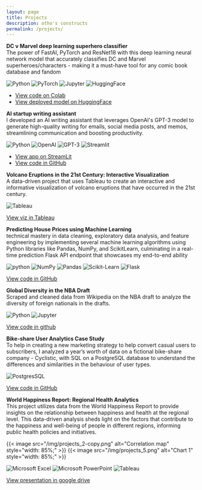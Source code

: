```yaml
---
layout: page
title: Projects
description: otho's constructs
permalink: /projects/
---
```



<!-- Here are some of the non-trivial projects I built for the past few years.  My
definition of a *project* is a bit fuzzy; for now, these are things that I have
worked on with a tangible outcome like a library, website, or a game.

<ul>
  {% for post in site.categories.projects %}
    <li>
        <span>{{ post.date | date_to_string }}</span> » <a href="{{ post.url }}" title="{{ post.title }}">{{ post.title }}</a>
        <meta name="description" content="{{ post.summary | escape }}">
        <meta name="keywords" content="{{ post.tags | join: ', ' | escape }}"/>
    </li>
  {% endfor %}
</ul>

<h4>Others</h4> -->

**DC v Marvel deep learning superhero classifier**  
The power of FastAI, PyTorch and ResNet18 with this deep learning neural network model that accurately classifies DC and Marvel superheroes/characters - making it a must-have tool for any comic book database and fandom

![Python](https://img.shields.io/static/v1?style=for-the-badge&message=Python&color=3776AB&logo=Python&logoColor=FFFFFF&label=)
![PyTorch](https://img.shields.io/static/v1?style=for-the-badge&message=PyTorch&color=EE4C2C&logo=PyTorch&logoColor=FFFFFF&label=)
![Jupyter](https://img.shields.io/static/v1?style=for-the-badge&message=Jupyter&color=F37626&logo=Jupyter&logoColor=FFFFFF&label=)
![HuggingFace](https://img.shields.io/static/v1?style=for-the-badge&message=🤗+Hugging+Face&color=FFCB4C&l&label=)

* [View code on Colab](https://colab.research.google.com/drive/1XSerXrQUfuNg3A6fpxEa4NUtL8XmokMN?usp=sharing)
* [View deployed model on HuggingFace](https://huggingface.co/spaces/troublledwaters/comicsClassifier)



**AI startup writing assistant**  
I developed an AI writing assistant that leverages OpenAI's GPT-3 model to generate high-quality writing for emails, social media posts, and memos, streamlining communication and boosting productivity.

![Python](https://img.shields.io/static/v1?style=for-the-badge&message=Python&color=3776AB&logo=Python&logoColor=FFFFFF&label=)
![OpenAI](https://img.shields.io/static/v1?style=for-the-badge&message=OpenAI&color=412991&logo=OpenAI&logoColor=FFFFFF&label=)
![GPT-3](https://img.shields.io/static/v1?style=for-the-badge&message=GPT-3&color=412991&logo=OpenAI&logoColor=FFFFFF&label=)
![Streamlit](https://img.shields.io/static/v1?style=for-the-badge&message=Streamlit&color=FF4B4B&logo=Streamlit&logoColor=FFFFFF&label=)

* [View app on StreamLit](https://inkwell.streamlit.app/)
* [View code in GitHub](https://github.com/othorizedshogun/startup-writing-assistant)


**Volcano Eruptions in the 21st Century: Interactive Visualization**  
A data-driven project that uses Tableau to create an interactive and informative visualization of volcano eruptions that have occurred in the 21st century.

<!-- {{< image src="/img/Data_viz - New Design.png" alt="Volcani Eruption data viz" position="left" style="width: 85%;" >}} -->

![Tableau](https://img.shields.io/static/v1?style=for-the-badge&message=Tableau&color=E97627&logo=Tableau&logoColor=FFFFFF&label=)

[View viz in Tableau](https://public.tableau.com/app/profile/tommy.adedokun/viz/VolcanoEruptionsinthe21stCentury/DataViz_)


**Predicting House Prices using Machine Learning**  
technical mastery in data cleaning, exploratory data analysis, and feature engineering by implementing several machine learning algorithms using Python libraries like Pandas, NumPy, and ScikitLearn, culminating in a real-time prediction Flask API endpoint that showcases my end-to-end ability

![python](https://img.shields.io/static/v1?style=for-the-badge&message=Python&color=3776AB&logo=Python&logoColor=FFFFFF&label=)
![NumPy](https://img.shields.io/static/v1?style=for-the-badge&message=NumPy&color=013243&logo=NumPy&logoColor=FFFFFF&label=)
![Pandas](https://img.shields.io/static/v1?style=for-the-badge&message=pandas&color=150458&logo=pandas&logoColor=FFFFFF&label=)
![Scikit-Learn](https://img.shields.io/static/v1?style=for-the-badge&message=scikit-learn&color=222222&logo=scikit-learn&logoColor=F7931E&label=)
![Flask](https://img.shields.io/static/v1?style=for-the-badge&message=Flask&color=000000&logo=Flask&logoColor=FFFFFF&label=)


[View code in GitHub](https://github.com/othorizedshogun/house-price-prediction-with-flask-serving)


**Global Diversity in the NBA Draft**  
Scraped and cleaned data from Wikipedia on the NBA draft to analyze the diversity of foreign nationals in the drafts.

![Python](https://img.shields.io/static/v1?style=for-the-badge&message=Python&color=3776AB&logo=Python&logoColor=FFFFFF&label=)
![Jupyter](https://img.shields.io/static/v1?style=for-the-badge&message=Jupyter&color=F37626&logo=Jupyter&logoColor=FFFFFF&label=)

[View code in github](https://github.com/heytomiwa/NBA-Drafted-Players-2009-2021-Analytics)


**Bike-share User Analytics Case Study**  
To help in creating a new marketing strategy to help convert casual users to subscribers, I analyzed a year’s worth of data
on a fictional bike-share company - Cyclistic, with SQL on a PostgreSQL database to understand the differences and
similarities in the behaviour of user types.

![PostgresSQL](https://img.shields.io/static/v1?style=for-the-badge&message=PostgreSQL&color=4169E1&logo=PostgreSQL&logoColor=FFFFFF&label=)

[View code in GitHub](https://github.com/othorizedshogun/Bike-share-Analytics)


**World Happiness Report: Regional Health Analytics**  
This project utilizes data from the World Happiness Report to provide insights on the relationship between happiness and health at the regional level. This data-driven analysis sheds light on the factors that contribute to the happiness and well-being of people in different regions, informing public health policies and initiatives.

{{< image src="/img/projects_2-copy.png" alt="Correlation map" style="width: 85%;" >}}
{{< image src="/img/projects_5.png" alt="Chart 1" style="width: 85%;" >}}

![Microsoft Excel](https://img.shields.io/static/v1?style=for-the-badge&message=Excel&color=217346&logo=Microsoft+Excel&logoColor=FFFFFF&label=)
![Microsoft PowerPoint](https://img.shields.io/static/v1?style=for-the-badge&message=PowerPoint&color=B7472A&logo=Microsoft+PowerPoint&logoColor=FFFFFF&label=)
![Tableau](https://img.shields.io/static/v1?style=for-the-badge&message=Tableau&color=E97627&logo=Tableau&logoColor=FFFFFF&label=)

[View presentation in google drive](https://drive.google.com/file/d/1TztOhuCcGftp1DyDm8gzwCfJUKzwNrBS/view)